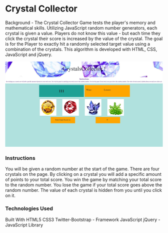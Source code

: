 
# Crystal Collector
Background - The Crystal Collector Game tests the player's memory and mathematical skills. Utilizing JavaScript random number generators, each crystal is given a value. Players do not know this value - but each time they click the crystal their score is increased by the value of the crystal. The goal is for the Player to exactly hit a randomly selected target value using a combination of the crystals. This algorithm is developed with HTML, CSS, JavaScript and jQuery.


![](./assets/images/Capture.JPG)


### Instructions
You will be given a random number at the start of the game. There are four crystals on the page. By clicking on a crystal you will add a specific amount of points to your total score. You win the game by matching your total score to the random number. You lose the game if your total score goes above the random number. The value of each crystal is hidden from you until you click on it.


### Technologies Used
Built With HTML5 CSS3 Twitter-Bootstrap - Framework JavaScript jQuery - JavaScript Library

